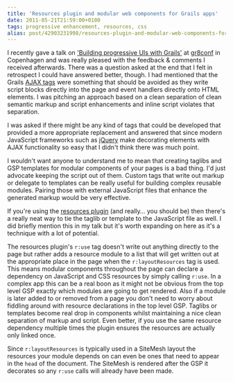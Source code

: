 ```yaml
---
title: 'Resources plugin and modular web components for Grails apps'
date: 2011-05-21T21:59:00+0100
tags: progressive enhancement, resources, css
alias: post/42903231998/resources-plugin-and-modular-web-components-for-grails
---
```


I recently gave a talk on ['Building progressive UIs with Grails'][1] at [gr8conf][2] in Copenhagen and was really pleased with the feedback &amp; comments I received afterwards. There was a question asked at the end that I felt in retrospect I could have answered better, though. I had mentioned that the Grails [AJAX tags][3] were something that should be avoided as they write script blocks directly into the page and event handlers directly onto HTML elements. I was pitching an approach based on a clean separation of clean semantic markup and script enhancements and inline script violates that separation.

I was asked if there might be any kind of tags that could be developed that provided a more appropriate replacement and answered that since modern JavaScript frameworks such as [jQuery][4] make decorating elements with AJAX functionality so easy that I didn't think there was much point.

I wouldn't want anyone to understand me to mean that creating taglibs and GSP templates for modular components of your pages is a bad thing. I'd just advocate keeping the script out of them. Custom tags that write out markup or delegate to templates can be really useful for building complex reusable modules. Pairing those with external JavaScript files that enhance the generated markup would be very effective.

<!-- more -->

If you're using the [resources plugin][5] (and really… you should be) then there's a really neat way to tie the taglib or template to the JavaScript file as well. I did briefly mention this in my talk but it's worth expanding on here as it's a technique with a lot of potential.

The resources plugin's `r:use` tag doesn't write out anything directly to the page but rather adds a resource module to a list that will get written out at the appropriate place in the page when the `r:layoutResources` tag is used. This means modular components throughout the page can declare a dependency on JavaScript and CSS resources by simply calling `r:use`. In a complex app this can be a real boon as it might not be obvious from the top level GSP exactly which modules are going to get rendered. Also if a module is later added to or removed from a page you don't need to worry about fiddling around with resource declarations in the top level GSP. Taglibs or templates become real drop in components whilst maintaining a nice clean separation of markup and script. Even better, if you use the same resource dependency multiple times the plugin ensures the resources are actually only linked once.

Since `r:layoutResources` is typically used in a SiteMesh layout the resources your module depends on can even be ones that need to appear in the `head` of the document. The SiteMesh is rendered after the GSP it decorates so any `r:use` calls will already have been made.

[1]: http://www.eu2011.gr8conf.org/talk/progressive-uis
[2]: http://www.eu2011.gr8conf.org/
[3]: http://grails.org/doc/latest/guide/6.%20The%20Web%20Layer.html#6.7%20Ajax
[4]: http://api.jquery.com/category/ajax/
[5]: http://grails.org/plugin/resources


